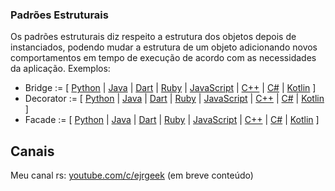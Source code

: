 ### Padrões Estruturais

Os padrões estruturais diz respeito a estrutura dos objetos depois de instanciados, podendo mudar a estrutura de um objeto adicionando novos comportamentos em tempo de execução de acordo com as necessidades da aplicação.
Exemplos:
 - Bridge	:= [ [Python](#) | [Java](#) | [Dart](#) | [Ruby](#) | [JavaScript](#) | [C++](#) | [C#](#) | [Kotlin](#) ]
 - Decorator := [ [Python](#) | [Java](#) | [Dart](#) | [Ruby](#) | [JavaScript](#) | [C++](#) | [C#](#) | [Kotlin](#) ]
 - Facade := [ [Python](#) | [Java](#) | [Dart](#) | [Ruby](#) | [JavaScript](#) | [C++](#) | [C#](#) | [Kotlin](#) ]

## Canais
Meu canal rs: [youtube.com/c/ejrgeek](https://www.youtube.com/channel/UCPXMKYZuYwARzKI4nagcHkQ) (em breve conteúdo)

